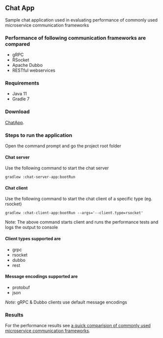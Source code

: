 ## Chat App
Sample chat application used in evaluating performance of commonly used microservice communication frameworks

### Performance of following communication frameworks are compared
* gRPC
* RSocket
* Apache Dubbo
* RESTful webservices

### Requirements
* Java 11
* Gradle 7

### Download
[ChatApp](https://github.com/thirulabs/chat-app/archive/refs/tags/1.0.0.zip).


### Steps to run the application
Open the command prompt and go the project root folder
#### Chat server
Use the following command to start the chat server 
```console
gradlew :chat-server-app:bootRun
```
#### Chat client
Use the following command to start the chat client of a specific type (eg. rsocket)
```console
gradlew :chat-client-app:bootRun --args='--client.type=rsocket'
```
Note: The above command starts client and runs the performance tests and logs the output to console 

#### Client types supported are
- grpc
- rsocket
- dubbo
- rest

#### Message encodings supported are
- protobuf
- json

*Note:* gRPC & Dubbo clients use default message encodings 

### Results
For the performance results see [a quick comparision of commonly used microservice communication frameworks](https://medium.com/todo).

